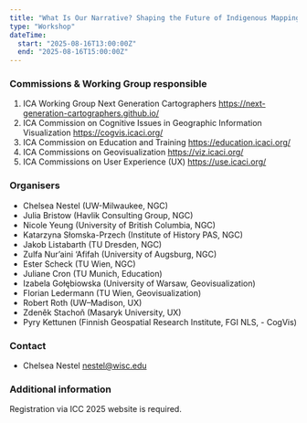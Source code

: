```yaml
---
title: "What Is Our Narrative? Shaping the Future of Indigenous Mapping"
type: "Workshop"
dateTime:
  start: "2025-08-16T13:00:00Z"
  end: "2025-08-16T15:00:00Z"
---
```


### Commissions & Working Group responsible

1. ICA Working Group Next Generation Cartographers https://next-generation-cartographers.github.io/
1. ICA Commission on Cognitive Issues in Geographic Information Visualization https://cogvis.icaci.org/
1. ICA Commission on Education and Training https://education.icaci.org/
1. ICA Commissions on Geovisualization https://viz.icaci.org/
1. ICA Commissions on User Experience (UX) https://use.icaci.org/

### Organisers

- Chelsea Nestel (UW-Milwaukee, NGC)
- Julia Bristow (Havlik Consulting Group, NGC)
- Nicole Yeung (University of British Columbia, NGC)
- Katarzyna Słomska-Przech (Institute of History PAS, NGC)
- Jakob Listabarth (TU Dresden, NGC)
- Zulfa Nur’aini ‘Afifah (University of Augsburg, NGC)
- Ester Scheck (TU Wien, NGC)
- Juliane Cron (TU Munich, Education)
- Izabela Gołębiowska (University of Warsaw, Geovisualization)
- Florian Ledermann (TU Wien, Geovisualization)
- Robert Roth (UW–Madison, UX)
- Zdeněk Stachoň (Masaryk University, UX)
- Pyry Kettunen (Finnish Geospatial Research Institute, FGI NLS, - CogVis)

### Contact

- Chelsea Nestel nestel@wisc.edu

### Additional information

Registration via ICC 2025 website is required.
